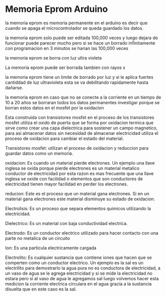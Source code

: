 # Memoria Eprom Arduino

la memoria eprom es memoria permanente en el arduino es decir que cuando se apaga el microcontrolador se queda guardado los datos.

la memoria eprom solo puede ser editada 100,000 veces y luego dejara de funcionar puede parecer mucho pero si se hace un borrado infinitamente con programacion en 3 minutos se harian las 100,000 veces

la memoria eprom se borra con luz ultra violeta

La memoria eprom puede ser borrada tambien con rayos x

la memoria eprom tiene un limite de borrado por luz y si le aplica fuertes cantiddad de luz ultravioleta esta se va debilitando rapidamente hasta dañarse.

la memoria eprom en caso que no se conecte a la corriente en un tiempo de 10 a 20 años se borraran todos los datos permanentes 
investigar porque se borran estos datos en el mosfet por la oxidacion 


Esta construida con transistores mosfet en el proceso de los transistores mosfet utiliza el oxido de puerta que se forma por oxidacion termica que sirve como crear una capa dielectrica para sostener un campo magnetico, para asi almacenar datos sin necesidad de almacenar electricidad utiliza el proceso de oxidacion para cambiar el estado del material.

Transistores mosfet: utilizan el proceso de oxidacion y reduccion para guardar datos como un memoria.

oxidacion: Es cuando un material pierde electrones. Un ejemplo una llave inglesa se oxida porque pierde electrones es un material metalico conductor de electricidad por esta razon es mas frecuente que una llave inglesa se oxide con facilidad o elementos que son conductores de electricidad tienen mayor facilidad en perder los electrones.

reducion: Este es el proceso que un material gana electrones. Si en un material gana electrones este material disminuye su estado de oxidacion.

Electrolisis: Es un proceso que separa elementos quimicos utilizando la electricidad.

Dielectrico: Es un material con baja conductividad electrica.

Electrodo: Es un conductor electrico utilizado para hacer contacto con una parte no metalica de un circuito

Ion: Es una particula electricamente cargada

Electrolito: Es cualquier sustancia que contiene iones que hacen que se comperten como un conductor electrico. Un ejemplo es la sal es un electrilito para demostrarlo la agua pura no es conductora de electricidad, a un vaso de agua se le agrega electricidad y si se mide la electricidad no estara pero si al vaso de agua le agregamos sal luego volvemos hacer esta medicion la corriente electrica circulara en el agua gracia a la sustancia disuelta que en este caso es la sal.


